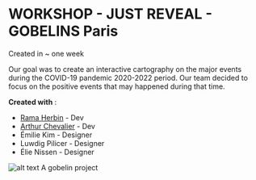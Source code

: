 # WORKSHOP - JUST REVEAL - GOBELINS Paris 

Created in ~ one week

Our goal was to create an interactive cartography on the major events during the COVID-19 pandemic 2020-2022 period.
Our team decided to focus on the positive events that may happened during that time.

**Created with** :
- [Rama Herbin](https://github.com/RamaHerbin) - Dev
- [Arthur Chevalier](https://github.com/arthurch3) - Dev
- Émilie Kim - Designer
- Luwdig Pilicer - Designer
- Élie Nissen - Designer

![alt text](https://gobelins.fr/themes/custom/generic/medias/logo-gobelins.svg "Gobelins school Logo") 
A gobelin project
